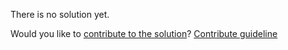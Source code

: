 
There is no solution yet.

Would you like to [contribute to the solution](https://github.com/BFEdev/BFE.dev-solutions/blob/main/problem/implement-object-assign_en.md)? [Contribute guideline](https://github.com/BFEdev/BFE.dev-solutions#how-to-contribute)
